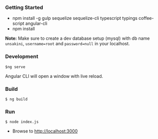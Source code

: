 
### Getting Started

 - npm install -g gulp sequelize sequelize-cli typescript typings coffee-script angular-cli
 - npm install

**Note:** Make sure to create a dev database setup (mysql) with db name `unsakini`, `username=root` and `password=null` in your localhost.

### Development
```
$ng serve
```
Angular CLI will open a window with live reload.

### Build
```
$ ng build
```

### Run
```
$ node index.js
```
 - Browse to [http://localhost:3000](http://localhost:3000)
